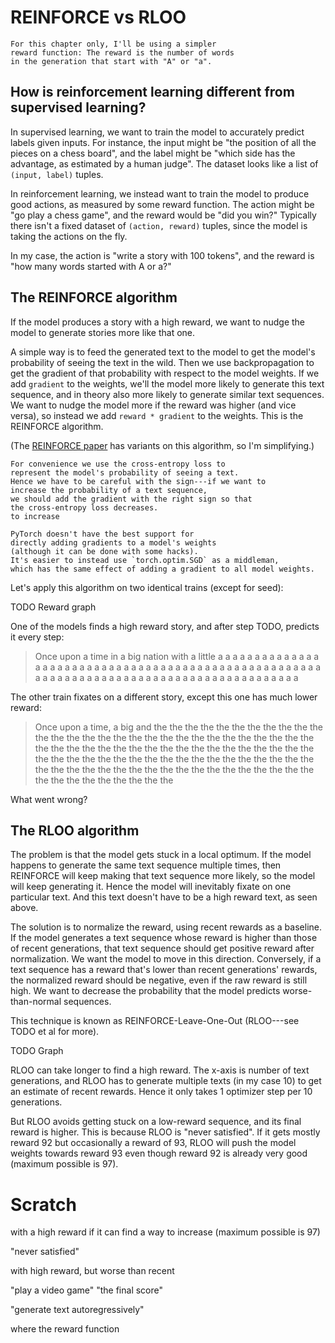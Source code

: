 # REINFORCE vs RLOO

```admonish
For this chapter only, I'll be using a simpler
reward function: The reward is the number of words
in the generation that start with "A" or "a".
```

## How is reinforcement learning different from supervised learning?

In supervised learning, we want to train the model 
to accurately predict labels given inputs.
For instance, the input might be "the position of all the pieces
on a chess board", and the label might be 
"which side has the advantage, as estimated by a human judge".
The dataset looks like a list of `(input, label)` tuples.

In reinforcement learning, we instead want to train the
model to produce good actions, as measured by some reward
function. The action might be "go play a chess game",
and the reward would be "did you win?"
Typically there isn't a fixed dataset of `(action, reward)` tuples, 
since the model is taking the actions on the fly.

In my case, the action is "write a story with 100 tokens", and the
reward is "how many words started with A or a?"

## The REINFORCE algorithm
If the model produces a story with a high reward, we want
to nudge the model to generate stories more like that one.


A simple way is to feed the generated text to the model
to get the model's probability of seeing the text in the wild.
Then we use backpropagation to get the gradient of that
probability with respect to the model weights.
If we add `gradient` to the weights, we'll
the model more likely to generate this text sequence,
and in theory also more likely to generate similar text sequences.
We want to nudge the model more if the reward was higher (and vice versa),
so instead we add `reward * gradient` to the weights.
This is the REINFORCE algorithm.

(The [REINFORCE paper](https://link.springer.com/article/10.1007/BF00992696) 
has variants on this algorithm, so I'm simplifying.)

```admonish
For convenience we use the cross-entropy loss to 
represent the model's probability of seeing a text. 
Hence we have to be careful with the sign---if we want to 
increase the probability of a text sequence, 
we should add the gradient with the right sign so that 
the cross-entropy loss decreases.
to increase

```

```admonish
PyTorch doesn't have the best support for 
directly adding gradients to a model's weights 
(although it can be done with some hacks).
It's easier to instead use `torch.optim.SGD` as a middleman,
which has the same effect of adding a gradient to all model weights. 
```


Let's apply this algorithm on two identical trains (except for seed):

TODO Reward graph


<!-- 
prehistoric-lurking-tanuki-of-holiness
voracious-glaring-loon-of-joviality
-->


One of the models finds a high reward story, and 
after step TODO, predicts it every step:


> Once upon a time in a big nation with a little a a a a a a a a a a a a a a a a a a a a a a a a a a a a a a a a a a a a a a a a a a a a a a a a a a a a a a a a a a a a a a a a a a a a a a a a a a a a a a a a a a a a a a a a a





The other train fixates on a different story, except
this one has much lower reward:

> Once upon a time, a big and the the the the the the the the the the the the the the the the the the the the the the the the the the the the the the the the the the the the the the the the the the the the the the the the the the the the the the the the the the the the the the the the the the the the the the the the the the the the the the the the the the the the the the the the the the the the

What went wrong?

## The RLOO algorithm

The problem is that the model gets stuck in a local optimum.
If the model happens to generate the same text sequence multiple times,
then REINFORCE will keep making that text sequence more likely, so the model
will keep generating it. Hence the model will inevitably fixate on one particular
text. And this text doesn't have to be a high reward text, as seen above.


The solution is to normalize the reward, using recent rewards as a baseline. 
If the model generates a text sequence whose reward is higher than 
those of recent generations, that text sequence should get positive reward after
normalization. We want the model to move in this direction. Conversely, if a 
text sequence has a reward that's lower than recent generations' rewards, 
the normalized reward should be negative, even if the raw reward is still high.
We want to decrease the probability that the model predicts worse-than-normal
sequences.

This technique is known as REINFORCE-Leave-One-Out (RLOO---see TODO et al for more).

TODO Graph

RLOO can take longer to find a high reward.
The x-axis is number of text generations, and RLOO has to generate multiple texts
(in my case 10) to get an estimate of recent rewards. 
Hence it only takes 1 optimizer
step per 10 generations.

But RLOO avoids getting stuck on a low-reward sequence, and its final reward is higher.
This is because RLOO is "never satisfied". If it gets mostly reward 92 but occasionally a reward of 93, RLOO will push the model weights towards reward 93 even though reward 92 is already very good (maximum possible is 97).

# Scratch

with a high reward if it can find a way to increase 
(maximum possible is 97)

"never satisfied"

with high reward, but worse than recent 


"play a video game"
"the final score"


"generate text autoregressively"

where the reward function 
